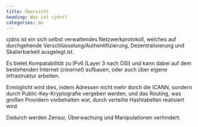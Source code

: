 ```yaml
---
title: Übersicht
heading: Was ist cjdns?
categories: de
---
```

cjdns ist ein sich selbst verwaltendes Netzwerkprotokoll, welches auf durchgehende Verschlüsselung/Authentifizierung, Dezentralisierung und Skalierbarkeit ausgelegt ist.

Es bietet Kompatabilität zu IPv6 (Layer 3 nach OSI) und kann dabei auf dem bestehenden Internet (*clearnet*) aufbauen, oder auch über eigene Infrastruktur arbeiten.

Ermöglicht wird dies, indem Adressen nicht mehr durch die ICANN, sondern durch Public-Key-Kryptografie vergeben werden, und das Routing, was großen Providern vorbehalten war, durch verteilte Hashtabellen realisiert wird.

Dadurch werden Zensur, Überwachung und Manipulationen verhindert.
